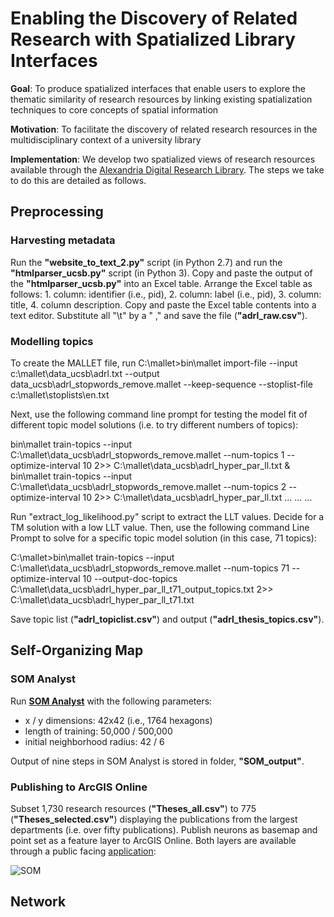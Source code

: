 # Enabling the Discovery of Related Research with Spatialized Library Interfaces

**Goal**: To produce spatialized interfaces that enable users to explore the thematic similarity of research resources by linking existing spatialization techniques to core concepts of spatial information

**Motivation**: To facilitate the discovery of related research resources in the multidisciplinary context of a university library 

**Implementation**: We develop two spatialized views of research resources available through the [Alexandria Digital Research Library](<https://alexandria.ucsb.edu/collections/f3348hkz>). The steps we take to do this are detailed as follows.

## Preprocessing
### Harvesting metadata
Run the **"website\_to\_text_2.py"** script (in Python 2.7) and run the **"htmlparser\_ucsb.py"** script (in Python 3). Copy and paste the output of the **"htmlparser\_ucsb.py"** into an Excel table. Arrange the Excel table as follows: 1. column: identifier (i.e., pid), 2. column: label (i.e., pid), 3. column: title, 4. column description. Copy and paste the Excel table contents into a text editor. Substitute all "\t" by a " ," and save the file (**"adrl\_raw.csv"**).

### Modelling topics
To create the MALLET file, run C:\mallet>bin\mallet import-file --input c:\mallet\data_ucsb\adrl.txt --output data_ucsb\adrl_stopwords_remove.mallet --keep-sequence --stoplist-file c:\mallet\stoplists\en.txt

Next, use the following command line prompt for testing the model fit of different topic model solutions (i.e. to try different numbers of topics):

bin\mallet train-topics --input C:\mallet\data_ucsb\adrl_stopwords_remove.mallet --num-topics 1 --optimize-interval 10 2>> C:\mallet\data_ucsb\adrl_hyper_par_ll.txt  & 
bin\mallet train-topics --input C:\mallet\data_ucsb\adrl_stopwords_remove.mallet --num-topics 2 --optimize-interval 10 2>> C:\mallet\data_ucsb\adrl_hyper_par_ll.txt
...
...
...


Run "extract_log_likelihood.py" script to extract the LLT values. Decide for a TM solution with a low LLT value. Then, use the following command Line Prompt to   solve for a specific topic model solution (in this case, 71 topics):

C:\mallet>bin\mallet train-topics --input C:\mallet\data_ucsb\adrl_stopwords_remove.mallet --num-topics 71 --optimize-interval 10 --output-doc-topics C:\mallet\data_ucsb\adrl_hyper_par_ll_t71_output_topics.txt 2>> C:\mallet\data_ucsb\adrl_hyper_par_ll_t71.txt

Save topic list (**"adrl\_topiclist.csv"**) and output (**"adrl\_thesis\_topics.csv"**).

## Self-Organizing Map
### SOM Analyst
Run [**SOM Analyst**](<code.google.com/p/somanalyst>) with the following parameters:

* x / y dimensions: 42x42 (i.e., 1764 hexagons)
* length of training: 50,000 / 500,000
* initial neighborhood radius: 42 / 6

Output of nine steps in SOM Analyst is stored in folder, **"SOM_output"**.

### Publishing to ArcGIS Online
Subset 1,730 research resources (**"Theses_all.csv"**) to 775 (**"Theses_selected.csv"**) displaying the publications from the largest departments (i.e. over fifty publications). Publish neurons as basemap and point set as a feature layer to ArcGIS Online. Both layers are available through a public facing [application](<http://arcg.is/rmuKf>):

![SOM](https://drive.google.com/uc?export=view&id=1XG_mXX9BFRnT944srSeYzFj_A28REvxF)

## Network